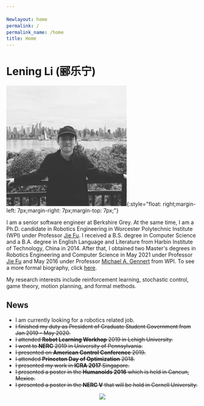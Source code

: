 ```yaml
---

Newlayout: home
permalink: /
permalink_name: /home
title: Home
---
```


# Lening Li (郦乐宁)

![](./assets/logo.jpg){:style="float: right;margin-left: 7px;margin-right: 7px;margin-top: 7px;"}

I am a senior software engineer at Berkshire Grey. At the same time, I am a Ph.D. candidate in Robotics Engineering in Worcester Polytechnic Institute (WPI) under Professor [Jie Fu](https://users.wpi.edu/~jfu2/). I received a B.S. degree in Computer Science and a B.A. degree in English Language and Literature from Harbin Institute of Technology, China in 2014. After that, I obtained two Master's degrees in Robotics Engineering and Computer Science in May 2021 under Professor [Jie Fu](https://users.wpi.edu/~jfu2/) and May 2016 under Professor [Michael A. Gennert](http://web.cs.wpi.edu/~michaelg/) from WPI. To see a more formal biography, click [here](https://drive.google.com/file/d/1cWA5keY17015YE_npzS7vNxj9hsfW5Fq/view?usp=sharing).

My research interests include reinforcement learning, stochastic control, game theory, motion planning, and formal methods.

## News

- I am currently looking for a robotics related job.
- ~~I finished my duty as President of Graduate Student Government from Jan 2019 - May 2020.~~
- ~~I attended **Robot Learning Workhop** 2019 in Lehigh University.~~
- ~~I went to **NERC** 2019 in University of Pennsylvania.~~
- ~~I presented on **American Control Conference** 2019.~~
- ~~I attended **Princeton Day of Optimization** 2018.~~
- ~~I presented my work in **ICRA 2017** Singapore.~~
- ~~I presented a poster in the **Humanoids 2016** which is held in Cancun, Mexico.~~
- ~~I presented a poster in the **NERC V** that will be hold in Cornell University.~~

<center><a href="https://clustrmaps.com/site/1bh5y"  title="Visit tracker"><img src="//www.clustrmaps.com/map_v2.png?d=YKxOfcR9Q7KzszxH8liwU3S7J6NKaq45NNYZmS8IbzQ&cl=ffffff" /></a></center>